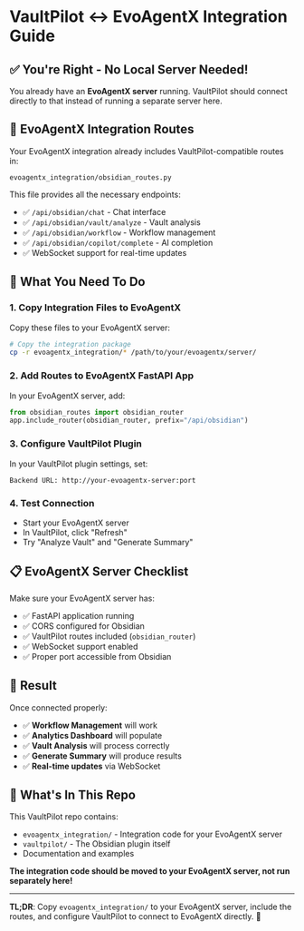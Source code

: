 # VaultPilot ↔ EvoAgentX Integration Guide

## ✅ **You're Right - No Local Server Needed!**

You already have an **EvoAgentX server** running. VaultPilot should connect directly to that instead of running a separate server here.

## 🔗 **EvoAgentX Integration Routes**

Your EvoAgentX integration already includes VaultPilot-compatible routes in:
```
evoagentx_integration/obsidian_routes.py
```

This file provides all the necessary endpoints:
- ✅ `/api/obsidian/chat` - Chat interface
- ✅ `/api/obsidian/vault/analyze` - Vault analysis  
- ✅ `/api/obsidian/workflow` - Workflow management
- ✅ `/api/obsidian/copilot/complete` - AI completion
- ✅ WebSocket support for real-time updates

## 🎯 **What You Need To Do**

### 1. **Copy Integration Files to EvoAgentX**
Copy these files to your EvoAgentX server:
```bash
# Copy the integration package
cp -r evoagentx_integration/* /path/to/your/evoagentx/server/
```

### 2. **Add Routes to EvoAgentX FastAPI App**
In your EvoAgentX server, add:
```python
from obsidian_routes import obsidian_router
app.include_router(obsidian_router, prefix="/api/obsidian")
```

### 3. **Configure VaultPilot Plugin**
In your VaultPilot plugin settings, set:
```
Backend URL: http://your-evoagentx-server:port
```

### 4. **Test Connection**
- Start your EvoAgentX server
- In VaultPilot, click "Refresh" 
- Try "Analyze Vault" and "Generate Summary"

## 📋 **EvoAgentX Server Checklist**

Make sure your EvoAgentX server has:
- ✅ FastAPI application running
- ✅ CORS configured for Obsidian
- ✅ VaultPilot routes included (`obsidian_router`)
- ✅ WebSocket support enabled
- ✅ Proper port accessible from Obsidian

## 🚀 **Result**

Once connected properly:
- ✅ **Workflow Management** will work
- ✅ **Analytics Dashboard** will populate
- ✅ **Vault Analysis** will process correctly
- ✅ **Generate Summary** will produce results
- ✅ **Real-time updates** via WebSocket

## 📁 **What's In This Repo**

This VaultPilot repo contains:
- `evoagentx_integration/` - Integration code for your EvoAgentX server
- `vaultpilot/` - The Obsidian plugin itself
- Documentation and examples

**The integration code should be moved to your EvoAgentX server, not run separately here!**

---

**TL;DR**: Copy `evoagentx_integration/` to your EvoAgentX server, include the routes, and configure VaultPilot to connect to EvoAgentX directly. 🎯
